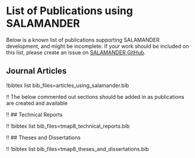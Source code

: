 # List of Publications using SALAMANDER

Below is a known list of publications supporting SALAMANDER development, and might be incomplete. If
your work should be included on this list, please create an issue on
[SALAMANDER GitHub](https://github.com/idaholab/salamander/issues).

## Journal Articles

!bibtex list bib_files=articles_using_salamander.bib

!! The below commented out sections should be added in as publications are created and available

!! ## Technical Reports

!! !bibtex list bib_files=tmap8_technical_reports.bib

!! ## Theses and Dissertations

!! !bibtex list bib_files=tmap8_theses_and_dissertations.bib
